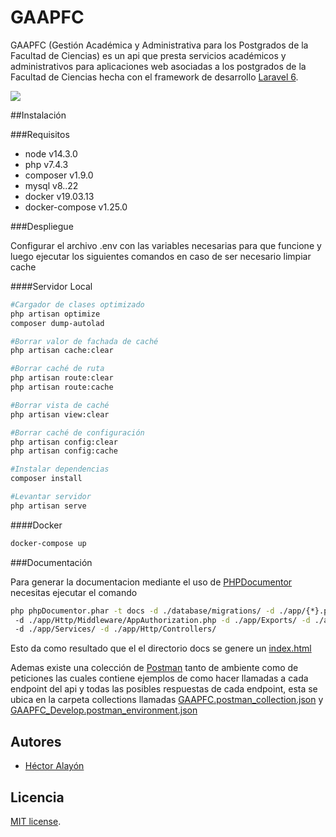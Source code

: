 # GAAPFC 
GAAPFC (Gestión Académica y Administrativa para los Postgrados de la Facultad de Ciencias) es un api que presta 
servicios académicos y administrativos para aplicaciones web asociadas a los postgrados de la Facultad de Ciencias hecha
 con el framework de desarrollo [Laravel 6](https://laravel.com/docs/6.x).

<img src="https://laravel.com/assets/img/components/logo-laravel.svg">

##Instalación 

###Requisitos
- node v14.3.0
- php v7.4.3
- composer v1.9.0
- mysql v8..22
- docker v19.03.13
- docker-compose v1.25.0

###Despliegue

Configurar el archivo .env con las variables necesarias para que funcione y luego ejecutar los siguientes comandos en 
caso de ser necesario limpiar cache

####Servidor Local
```bash
#Cargador de clases optimizado
php artisan optimize
composer dump-autolad

#Borrar valor de fachada de caché
php artisan cache:clear

#Borrar caché de ruta
php artisan route:clear
php artisan route:cache

#Borrar vista de caché
php artisan view:clear

#Borrar caché de configuración
php artisan config:clear
php artisan config:cache

#Instalar dependencias
composer install

#Levantar servidor
php artisan serve
```

####Docker
```bash
docker-compose up
```

###Documentación

Para generar la documentacion mediante el uso de [PHPDocumentor](https://www.phpdoc.org/) necesitas ejecutar el comando 
```bash
php phpDocumentor.phar -t docs -d ./database/migrations/ -d ./app/{*}.php -d ./app/Http/Middleware/RoleAuthorization.php
 -d ./app/Http/Middleware/AppAuthorization.php -d ./app/Exports/ -d ./app/Notifications/ -d ./app/Console/ 
 -d ./app/Services/ -d ./app/Http/Controllers/

```
Esto da como resultado que el el directorio docs se genere un [index.html](./docs/index.html)

Ademas existe una colección de [Postman](https://www.postman.com/) tanto de ambiente como de peticiones las cuales 
contiene ejemplos de como hacer llamadas a cada endpoint del api y todas las posibles respuestas de cada endpoint, esta 
se ubica en la carpeta collections llamadas 
[GAAPFC.postman_collection.json](./collections/GAAPFC.postman_collection.json) y 
[GAAPFC_Develop.postman_environment.json](./collections/GAAPFC_Develop.postman_environment.json)

## Autores

- [Héctor Alayón](mailto:hector.alayon@ciens.ucv.ve)

## Licencia

 [MIT license](https://opensource.org/licenses/MIT).
